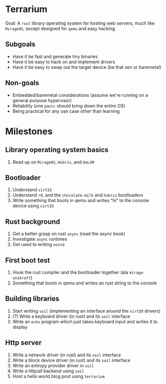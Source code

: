 # Terrarium

Goal: A `rust` library operating system for hosting web servers, much like `MirageOS`, except designed for `qemu` and easy hacking

## Subgoals
- Have it be fast and generate tiny binaries
- Have it be easy to hack on and implement drivers
- Have it be easy to swap out the target device (be that xen or baremetal)

## Non-goals
- Embedded/baremetal considerations (assume we're running on a general purpose hypervisor)
- Reliability (one `panic` should bring down the entire OS)
- Being practical for any use case other than learning

# Milestones

## Library operating system basics
1. Read up on `MirageOS`, `Hubris`, and `HaLVM`

## Bootloader
1. Understand `virtIO`
2. Understand `r0`, and the `chocolate-milk` and `hubris` bootloaders
3. Write something that boots in qemu and writes "hi" to the console device using `virtIO`

## Rust background

1. Get a better grasp on rust `async` (read the async book)
2. Investigate `async` runtimes
3. Get used to writing `nostd`

## First boot test
1. Hook the rust compiler and the bootloader together (ala `mirage-unikraft`)
2. Something that boots in qemu and writes an rust string to the console

## Building libraries
1. Start writing `soil` (implementing an interface around the `virtIO` drivers)
2. (?) Write a keyboard driver (in rust) and its `soil` interface 
3. Write an `echo` program which just takes keyboard input and writes it to display

## Http server
1. Write a network driver (in rust) and its `soil` interface
2. Write a block device driver (in rust) and its `soil` interface
3. Write an entropy provider driver in `soil`
2. Write a http/af backend using `soil`
3. Host a hello world blog post using `terrarium`
